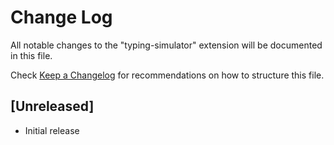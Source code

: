 # Change Log

All notable changes to the "typing-simulator" extension will be documented in this file.

Check [Keep a Changelog](http://keepachangelog.com/) for recommendations on how to structure this file.

## [Unreleased]

- Initial release